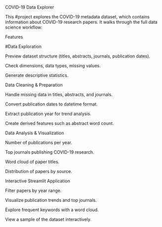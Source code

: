COVID-19 Data Explorer

This #project explores the COVID-19 metadata dataset, which contains information about COVID-19 research papers. It walks through the full data science workflow:

 Features

#Data Exploration

Preview dataset structure (titles, abstracts, journals, publication dates).

Check dimensions, data types, missing values.

Generate descriptive statistics.

Data Cleaning & Preparation

Handle missing data in titles, abstracts, and journals.

Convert publication dates to datetime format.

Extract publication year for trend analysis.

Create derived features such as abstract word count.

Data Analysis & Visualization

Number of publications per year.

Top journals publishing COVID-19 research.

Word cloud of paper titles.

Distribution of papers by source.

Interactive Streamlit Application

Filter papers by year range.

Visualize publication trends and top journals.

Explore frequent keywords with a word cloud.

View a sample of the dataset interactively.
